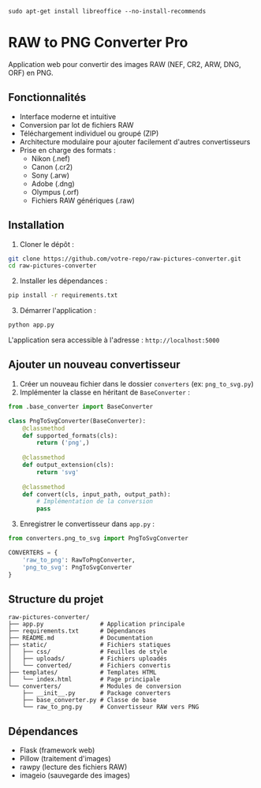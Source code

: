 ```
sudo apt-get install libreoffice --no-install-recommends
```

# RAW to PNG Converter Pro

Application web pour convertir des images RAW (NEF, CR2, ARW, DNG, ORF) en PNG.

## Fonctionnalités

- Interface moderne et intuitive
- Conversion par lot de fichiers RAW
- Téléchargement individuel ou groupé (ZIP)
- Architecture modulaire pour ajouter facilement d'autres convertisseurs
- Prise en charge des formats :
  - Nikon (.nef)
  - Canon (.cr2) 
  - Sony (.arw)
  - Adobe (.dng)
  - Olympus (.orf)
  - Fichiers RAW génériques (.raw)

## Installation

1. Cloner le dépôt :
```bash
git clone https://github.com/votre-repo/raw-pictures-converter.git
cd raw-pictures-converter
```

2. Installer les dépendances :
```bash
pip install -r requirements.txt
```

3. Démarrer l'application :
```bash
python app.py
```

L'application sera accessible à l'adresse : `http://localhost:5000`

## Ajouter un nouveau convertisseur

1. Créer un nouveau fichier dans le dossier `converters` (ex: `png_to_svg.py`)
2. Implémenter la classe en héritant de `BaseConverter` :
```python
from .base_converter import BaseConverter

class PngToSvgConverter(BaseConverter):
    @classmethod
    def supported_formats(cls):
        return ('png',)
        
    @classmethod 
    def output_extension(cls):
        return 'svg'
        
    @classmethod
    def convert(cls, input_path, output_path):
        # Implémentation de la conversion
        pass
```

3. Enregistrer le convertisseur dans `app.py` :
```python
from converters.png_to_svg import PngToSvgConverter

CONVERTERS = {
    'raw_to_png': RawToPngConverter,
    'png_to_svg': PngToSvgConverter
}
```

## Structure du projet

```
raw-pictures-converter/
├── app.py                # Application principale
├── requirements.txt      # Dépendances
├── README.md             # Documentation
├── static/               # Fichiers statiques
│   ├── css/              # Feuilles de style
│   ├── uploads/          # Fichiers uploadés
│   └── converted/        # Fichiers convertis
├── templates/            # Templates HTML
│   └── index.html        # Page principale
└── converters/           # Modules de conversion
    ├── __init__.py       # Package converters
    ├── base_converter.py # Classe de base
    └── raw_to_png.py     # Convertisseur RAW vers PNG
```

## Dépendances

- Flask (framework web)
- Pillow (traitement d'images)
- rawpy (lecture des fichiers RAW)
- imageio (sauvegarde des images)
